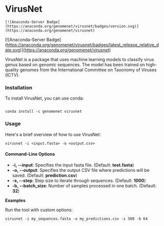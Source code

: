 # VirusNet

`[![Anaconda-Server Badge](https://anaconda.org/genomenet/virusnet/badges/version.svg)](https://anaconda.org/genomenet/virusnet)`

\[!\[Anaconda-Server Badge\](https://anaconda.org/genomenet/virusnet/badges/latest_release_relative_date.svg)](https://anaconda.org/genomenet/virusnet)

VirusNet is a package that uses machine learning models to classify virus genus based on genomic sequences. The model has been trained on high-quality genomes from the International Committee on Taxonomy of Viruses (ICTV).

### **Installation**

To install VirusNet, you can use conda:

```

conda install -c genomenet virusnet
```

### **Usage**

Here's a brief overview of how to use VirusNet:

```
virusnet -i <input.fasta> -o <output.csv>
```

#### **Command-Line Options**

- **\-i, --input**: Specifies the input fasta file. (Default: **test.fasta**)
- **\-o, --output**: Specifies the output CSV file where predictions will be saved. (Default: **prediction.csv**)
- **\-s, --step**: Step size to iterate through sequences. (Default: **1000**)
- **\-b, --batch_size**: Number of samples processed in one batch. (Default: **32**)

**Examples**

Run the tool with custom options:

```
virusnet -i my_sequences.fasta -o my_predictions.csv -s 500 -b 64
```
